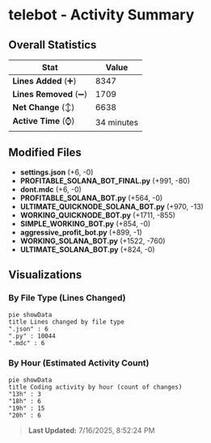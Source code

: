 # telebot - Activity Summary 

## Overall Statistics

| Stat                   | Value                                                             |
| ---------------------- | ----------------------------------------------------------------- |
| **Lines Added** (➕)   | 8347                                          |
| **Lines Removed** (➖) | 1709                                        |
| **Net Change** (↕)    | 6638                |
| **Active Time** (⌚)   | 34 minutes |


## Modified Files
- **settings.json** (+6, -0)
- **PROFITABLE_SOLANA_BOT_FINAL.py** (+991, -80)
- **dont.mdc** (+6, -0)
- **PROFITABLE_SOLANA_BOT.py** (+564, -0)
- **ULTIMATE_QUICKNODE_SOLANA_BOT.py** (+970, -13)
- **WORKING_QUICKNODE_BOT.py** (+1711, -855)
- **SIMPLE_WORKING_BOT.py** (+854, -0)
- **aggressive_profit_bot.py** (+899, -1)
- **WORKING_SOLANA_BOT.py** (+1522, -760)
- **ULTIMATE_SOLANA_BOT.py** (+824, -0)

## Visualizations

### By File Type (Lines Changed)

```mermaid
pie showData
title Lines changed by file type
".json" : 6
".py" : 10044
".mdc" : 6
```

### By Hour (Estimated Activity Count)

```mermaid
pie showData
title Coding activity by hour (count of changes)
"13h" : 3
"18h" : 6
"19h" : 15
"20h" : 6
```


> **Last Updated:** 7/16/2025, 8:52:24 PM